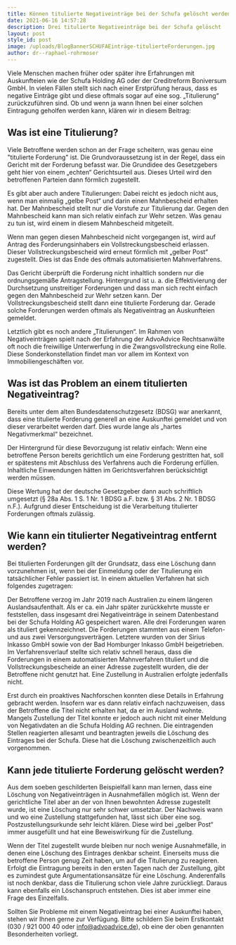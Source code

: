 ```yaml
---
title: Können titulierte Negativeinträge bei der Schufa gelöscht werden?
date: 2021-06-16 14:57:28
description: Drei titulierte Negativeinträge bei der Schufa gelöscht
layout: post
style_id: post
image: /uploads/BlogBannerSCHUFAEinträge-titulierteForderungen.jpg
author: dr--raphael-rohrmoser
---
```

Viele Menschen machen früher oder später ihre Erfahrungen mit Auskunfteien wie der Schufa Holding AG oder der Creditreform Boniversum GmbH. In vielen Fällen stellt sich nach einer Erstprüfung heraus, dass es negative Einträge gibt und diese oftmals sogar auf eine sog. „Titulierung“ zurückzuführen sind. Ob und wenn ja wann Ihnen bei einer solchen Eintragung geholfen werden kann, klären wir in diesem Beitrag:

## **Was ist eine Titulierung?**

Viele Betroffene werden schon an der Frage scheitern, was genau eine "titulierte Forderung" ist. Die Grundvoraussetzung ist in der Regel, dass ein Gericht mit der Forderung befasst war. Die Grundidee des Gesetzgebers geht hier von einem „echten“ Gerichtsurteil aus. Dieses Urteil wird den betroffenen Parteien dann förmlich zugestellt.

Es gibt aber auch andere Titulierungen: Dabei reicht es jedoch nicht aus, wenn man einmalig „gelbe Post“ und darin einen Mahnbescheid erhalten hat. Der Mahnbescheid stellt nur die Vorstufe zur Titulierung dar. Gegen den Mahnbescheid kann man sich relativ einfach zur Wehr setzen. Was genau zu tun ist, wird einem in diesem Mahnbescheid mitgeteilt.

Wenn man gegen diesen Mahnbescheid nicht vorgegangen ist, wird auf Antrag des Forderungsinhabers ein Vollstreckungsbescheid erlassen. Dieser Vollstreckungsbescheid wird erneut förmlich mit „gelber Post“ zugestellt. Dies ist das Ende des oftmals automatisierten Mahnverfahrens.

Das Gericht überprüft die Forderung nicht inhaltlich sondern nur die ordnungsgemä&szlig;e Antragstellung. Hintergrund ist u. a. die Effektivierung der Durchsetzung unstreitiger Forderungen und dass man sich recht einfach gegen den Mahnbescheid zur Wehr setzen kann. Der Vollstreckungsbescheid stellt dann eine titulierte Forderung dar. Gerade solche Forderungen werden oftmals als Negativeintrag an Auskunfteien gemeldet.

Letztlich gibt es noch andere „Titulierungen“. Im Rahmen von Negativeinträgen spielt nach der Erfahrung der AdvoAdvice Rechtsanwälte oft noch die freiwillige Unterwerfung in die Zwangsvollstreckung eine Rolle. Diese Sonderkonstellation findet man vor allem im Kontext von Immobiliengeschäften vor.

## **Was ist das Problem an einem titulierten Negativeintrag?**

Bereits unter dem alten Bundesdatenschutzgesetz (BDSG) war anerkannt, dass eine titulierte Forderung generell an eine Auskunftei gemeldet und von dieser verarbeitet werden darf. Dies wurde lange als „hartes Negativmerkmal“ bezeichnet.

Der Hintergrund für diese Bevorzugung ist relativ einfach: Wenn eine betroffene Person bereits gerichtlich um eine Forderung gestritten hat, soll er spätestens mit Abschluss des Verfahrens auch die Forderung erfüllen. Inhaltliche Einwendungen hätten im Gerichtsverfahren berücksichtigt werden müssen.

Diese Wertung hat der deutsche Gesetzgeber dann auch schriftlich umgesetzt (&sect; 28a Abs. 1 S. 1 Nr. 1 BDSG a.F. bzw. &sect; 31 Abs. 2 Nr. 1 BDSG n.F.). Aufgrund dieser Entscheidung ist die Verarbeitung titulierter Forderungen oftmals zulässig.

## **Wie kann ein titulierter Negativeintrag entfernt werden?**

Bei titulierten Forderungen gilt der Grundsatz, dass eine Löschung dann vorzunehmen ist, wenn bei der Einmeldung oder der Titulierung ein tatsächlicher Fehler passiert ist. In einem aktuellen Verfahren hat sich folgendes zugetragen:

Der Betroffene verzog im Jahr 2019 nach Australien zu einem längeren Auslandsaufenthalt. Als er ca. ein Jahr später zurückkehrte musste er feststellen, dass insgesamt drei Negativeinträge in seinem Datenbestand bei der Schufa Holding AG gespeichert waren. Alle drei Forderungen waren als tituliert gekennzeichnet. Die Forderungen stammten aus einem Telefon- und aus zwei Versorgungsverträgen. Letztere wurden von der Sirius Inkasso GmbH sowie von der Bad Homburger Inkasso GmbH beigetrieben. Im Verfahrensverlauf stellte sich relativ schnell heraus, dass die Forderungen in einem automatisierten Mahnverfahren tituliert und die Vollstreckungsbescheide an einer Adresse zugestellt wurden, die der Betroffene nicht genutzt hat. Eine Zustellung in Australien erfolgte jedenfalls nicht.

Erst durch ein proaktives Nachforschen konnten diese Details in Erfahrung gebracht werden. Insofern war es dann relativ einfach nachzuweisen, dass der Betroffene die Titel nicht erhalten hat, da er im Ausland wohnte. Mangels Zustellung der Titel konnte er jedoch auch nicht mit einer Meldung von Negativdaten an die Schufa Holding AG rechnen. Die eintragenden Stellen reagierten allesamt und beantragten jeweils die Löschung des Eintrages bei der Schufa. Diese hat die Löschung zwischenzeitlich auch vorgenommen.

## **Kann jede titulierte Forderung gelöscht werden?**

Aus dem soeben geschilderten Beispielfall kann man lernen, dass eine Löschung von Negativeinträgen in Ausnahmefällen möglich ist. Wenn der gerichtliche Titel aber an der von Ihnen bewohnten Adresse zugestellt wurde, ist eine Löschung nur sehr schwer umsetzbar. Der Nachweis wann und wo eine Zustellung stattgefunden hat, lässt sich über eine sog. Postzustellungsurkunde sehr leicht klären. Diese wird bei „gelber Post“ immer ausgefüllt und hat eine Beweiswirkung für die Zustellung.

Wenn der Titel zugestellt wurde bleiben nur noch wenige Ausnahmefälle, in denen eine Löschung des Eintrages denkbar scheint. Einerseits muss die betroffene Person genug Zeit haben, um auf die Titulierung zu reagieren. Erfolgt die Eintragung bereits in den ersten Tagen nach der Zustellung, gibt es zumindest gute Argumentationsansätze für eine Löschung. Anderenfalls ist noch denkbar, dass die Titulierung schon viele Jahre zurückliegt. Daraus kann ebenfalls ein Löschanspruch entstehen. Dies ist aber immer eine Frage des Einzelfalls.

Sollten Sie Probleme mit einem Negativeintrag bei einer Auskunftei haben, stehen wir Ihnen gerne zur Verfügung. Bitte schildern Sie beim Erstkontakt (030 / 921 000 40 oder info@advoadvice.de), ob eine der oben genannten Besonderheiten vorliegt.
